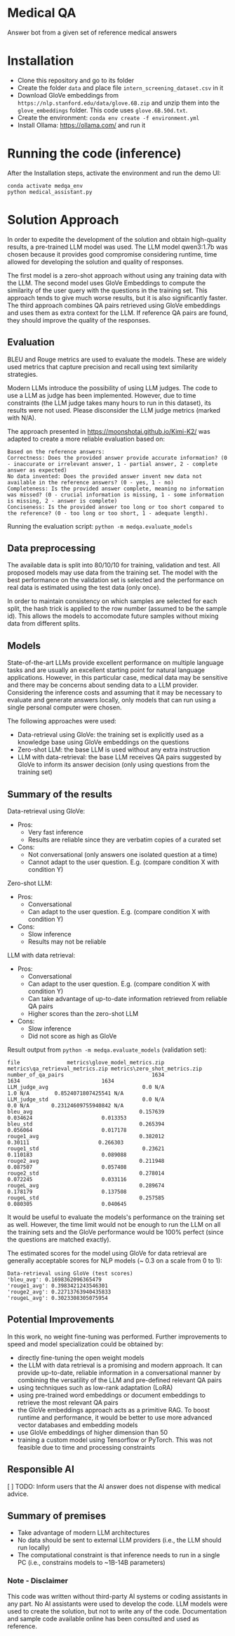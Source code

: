 # Medical QA

Answer bot from a given set of reference medical answers

# Installation

- Clone this repository and go to its folder
- Create the folder `data` and place file `intern_screening_dataset.csv` in it
- Download GloVe embeddings from `https://nlp.stanford.edu/data/glove.6B.zip` and unzip them into the `glove_embeddings` folder. This code uses `glove.6B.50d.txt`.
- Create the environment: `conda env create -f environment.yml`
- Install Ollama: https://ollama.com/ and run it

# Running the code (inference)

After the Installation steps, activate the environment and run the demo UI:

```
conda activate medqa_env
python medical_assistant.py
```

# Solution Approach

In order to expedite the development of the solution and obtain high-quality results, a pre-trained LLM model was used. The LLM model qwen3:1.7b was chosen because it provides good compromise considering runtime, time allowed for developing the solution and quality of responses.

The first model is a zero-shot approach without using any training data with the LLM.
The second model uses GloVe Embeddings to compute the similarity of the user query with the questions in the training set. This approach tends to give much worse results, but it is also significantly faster.
The third approach combines QA pairs retrieved using GloVe embeddings and uses them as extra context for the LLM. If reference QA pairs are found, they should improve the quality of the responses.

## Evaluation

BLEU and Rouge metrics are used to evaluate the models. These are widely used metrics that capture precision and recall using text similarity strategies.

Modern LLMs introduce the possibility of using LLM judges. The code to use a LLM as judge has been implemented. However, due to time constraints (the LLM judge takes many hours to run in this dataset), its results were not used. Please disconsider the LLM judge metrics (marked with N/A).

The approach presented in https://moonshotai.github.io/Kimi-K2/ was adapted to create a more reliable evaluation based on:
```
Based on the reference answers:
Correctness: Does the provided answer provide accurate information? (0 - inaccurate or irrelevant answer, 1 - partial answer, 2 - complete answer as expected)
No data invented: Does the provided answer invent new data not available in the reference answers? (0 - yes, 1 - no)
Completeness: Is the provided answer complete, meaning no information was missed? (0 - crucial information is missing, 1 - some information is missing, 2 - answer is complete)
Conciseness: Is the provided answer too long or too short compared to the reference? (0 - too long or too short, 1 - adequate length).
```

Running the evaluation script: `python -m medqa.evaluate_models`

## Data preprocessing

The available data is split into 80/10/10 for training, validation and test. All proposed models may use data from the training set. The model with the best performance on the validation set is selected and the performance on real data is estimated using the test data (only once).

In order to maintain consistency on which samples are selected for each split, the hash trick is applied to the row number (assumed to be the sample id). This allows the models to accomodate future samples without mixing data from different splits.

## Models

State-of-the-art LLMs provide excellent performance on multiple language tasks and are usually an excellent starting point for natural language applications.
However, in this particular case, medical data may be sensitive and there may be concerns about sending data to a LLM provider. Considering the inference costs and assuming that it may be necessary to evaluate and generate answers locally, only models that can run using a single personal computer were chosen.

The following approaches were used:

- Data-retrieval using GloVe: the training set is explicitly used as a knowledge base using GloVe embeddings on the questions
- Zero-shot LLM: the base LLM is used without any extra instruction
- LLM with data-retrieval: the base LLM receives QA pairs suggested by GloVe to inform its answer decision (only using questions from the training set)

## Summary of the results

Data-retrieval using GloVe:
- Pros:
    - Very fast inference
    - Results are reliable since they are verbatim copies of a curated set
- Cons:
    - Not conversational (only answers one isolated question at a time)
    - Cannot adapt to the user question. E.g. (compare condition X with condition Y)

Zero-shot LLM:
- Pros:
    - Conversational
    - Can adapt to the user question. E.g. (compare condition X with condition Y)
- Cons:
    - Slow inference
    - Results may not be reliable

LLM with data retrieval:
- Pros:
    - Conversational
    - Can adapt to the user question. E.g. (compare condition X with condition Y)
    - Can take advantage of up-to-date information retrieved from reliable QA pairs
    - Higher scores than the zero-shot LLM
- Cons:
    - Slow inference
    - Did not score as high as GloVe

Result output from `python -m medqa.evaluate_models` (validation set):

```
file               metrics\glove_model_metrics.zip metrics\qa_retrieval_metrics.zip metrics\zero_shot_metrics.zip
number_of_qa_pairs                            1634                             1634                          1634
LLM_judge_avg                              0.0 N/A                          1.0 N/A        0.8524071807425541 N/A
LLM_judge_std                              0.0 N/A                          0.0 N/A       0.23124609755940842 N/A
bleu_avg                                  0.157639                         0.034624                      0.013353
bleu_std                                  0.265394                         0.056064                      0.017178
rouge1_avg                                0.382012                          0.30111                      0.266303
rouge1_std                                 0.23621                         0.110183                      0.089088
rouge2_avg                                0.211948                         0.087507                      0.057408
rouge2_std                                0.278014                         0.072245                      0.033116
rougeL_avg                                0.289674                         0.178179                      0.137508
rougeL_std                                0.257585                         0.080305                      0.040645
```

It would be useful to evaluate the models's performance on the training set as well. However, the time limit would not be enough to run the LLM on all the training sets and the GloVe performance would be 100% perfect (since the questions are matched exactly).

The estimated scores for the model using GloVe for data retrieval are generally acceptable scores for NLP models (~ 0.3 on a scale from 0 to 1):

```
Data-retrieval using GloVe (test scores)
'bleu_avg': 0.1698362096365479
'rouge1_avg': 0.3983421243546301
'rouge2_avg': 0.22713763940435833
'rougeL_avg': 0.3023308305075954
```

## Potential Improvements

In this work, no weight fine-tuning was performed.
Further improvements to speed and model specialization could be obtained by:
- directly fine-tuning the open weight models
- the LLM with data retrieval is a promising and modern approach. It can provide up-to-date, reliable information in a conversational manner by combining the versatility of the LLM and pre-defined relevant QA pairs
- using techniques such as low-rank adaptation (LoRA)
- using pre-trained word embeddings or document embeddings to retrieve the most relevant QA pairs
- the GloVe embeddings approach acts as a primitive RAG. To boost runtime and performance, it would be better to use more advanced vector databases and embedding models
- use GloVe embeddings of higher dimension than 50
- training a custom model using Tensorflow or PyTorch. This was not feasible due to time and processing constraints

## Responsible AI

[ ] TODO: Inform users that the AI answer does not dispense with medical advice.


## Summary of premises

- Take advantage of modern LLM architectures
- No data should be sent to external LLM providers (i.e., the LLM should run locally)
- The computational constraint is that inference needs to run in a single PC (i.e., constrains models to ~1B-14B parameters)

### Note - Disclaimer

This code was written without third-party AI systems or coding assistants in any part.
No AI assistants were used to develop the code. LLM models were used to create the solution, but not to write any of the code.
Documentation and sample code available online has been consulted and used as reference.
